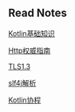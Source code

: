 ## Read Notes

[Kotlin基础知识](KotlinBasic.md)
<br>

[Http权威指南](HTTPTheDefinitiveGuide.md)
<br>

[TLS1.3](TLS1_3.md)
<br>

[slf4j解析](Logging.md)
<br>

[Kotlin协程](Coroutine.md)
<br>